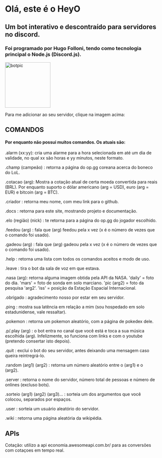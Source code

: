 # Olá, este é o HeyO

## Um bot interativo e descontraído para servidores no discord. 

### Foi programado por Hugo Folloni, tendo como tecnologia principal o Node.js (Discord.js).

[<img src="https://cdn.discordapp.com/attachments/867457879047929918/867830621467967578/ErG18llWMAAIziI.jpeg" alt="botpic" width="150"  />](https://discord.com/oauth2/authorize?client_id=867456901716246538&permissions=8&scope=bot)

Para me adicionar ao seu servidor, clique na imagem acima:

## COMANDOS
#### Por enquanto não possui muitos comandos. Os atuais são:

.alarm (xx:yy): cria uma alarme para a hora selecionada em até um dia de validade, no qual xx são horas e yy minutos, neste formato.

.champ (campeão) : retorna a página do op.gg coreana acerca do boneco do LoL.

.cotacao (arg): Mostra a cotação atual de certa moeda convertida para reais (BRL). Por enquanto suporto o dólar americano (arg = USD), euro (arg = EUR) e bitcoin (arg = BTC).

.criador : retorna meu nome, com meu link para o github.

.docs : retorna para este site, mostrando projeto e documentação.

.elo (região) (nick) : te retorna para a página do op.gg do jogador escolhido.

.feedou (arg) : fala que (arg) feedou pela x vez (x é o número de vezes que o comando foi usado).

.gadeou (arg) : fala que (arg) gadeou pela x vez (x é o número de vezes que o comando foi usado).

.help : retorna uma lista com todos os comandos aceitos e modo de uso.

.leave : tira o bot da sala de voz em que estava.

.nasa (arg): retorna alguma imagem obtida pela API da NASA. 'daily' = foto do dia. 'mars' = foto de sonda em solo marciano. 'pic (arg2) = foto da pesquisa 'arg2'. 'iss' = posição da Estação Espacial Internacional.

.obrigado : agradecimento nosso por estar em seu servidor.

.ping : mostra sua latência em relação a mim (sou hospedado em solo estadunidense, vale ressaltar).

.pokemon : retorna um pokemon aleatório, com a página de pokedex dele.

.p/.play (arg) : o bot entra no canal que você está e toca a sua música escolhida (arg). Infelizmente, so funciona com links e com o youtube (pretendo consertar isto depois).

.quit : exclui o bot do seu servidor, antes deixando uma mensagem caso queira reintregrá-lo.

.random (arg1) (arg2) : retorna um número aleatório entre o (arg1) e o (arg2).

.server : retorna o nome do servidor, número total de pessoas e número de onlines (excluso bots).

.sorteio (arg1) (arg2) (arg3)... : sorteia um dos argumentos que você colocou, separados por espaços.

.user : sorteia um usuário aleatório do servidor.

.wiki : retorna uma página aleatória da wikipédia.

## APIs
Cotação: utilizo a api economia.awesomeapi.com.br/ para as conversões com cotaçoes em tempo real.


